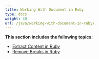 ```yaml
---
title: Working With Document in Ruby
type: docs
weight: 40
url: /java/working-with-document-in-ruby/
---
```


**This section includes the following topics:**

- [Extract Content in Ruby](/words/java/extract-content-in-ruby-html/)
- [Remove Breaks in Ruby](/words/java/remove-breaks-in-ruby-html/)
